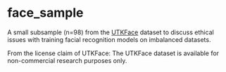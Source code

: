 # face_sample

A small subsample (n=98) from the [UTKFace](https://susanqq.github.io/UTKFace/) dataset to discuss ethical issues with training facial recognition models on imbalanced datasets.

From the license claim of UTKFace:
The UTKFace dataset is available for non-commercial research purposes only.
